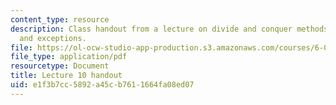 ```yaml
---
content_type: resource
description: Class handout from a lecture on divide and conquer methods, merge sort,
  and exceptions.
file: https://ol-ocw-studio-app-production.s3.amazonaws.com/courses/6-00-introduction-to-computer-science-and-programming-fall-2008/e1f3b7cc5892a45cb7611664fa08ed07_lec10.pdf
file_type: application/pdf
resourcetype: Document
title: Lecture 10 handout
uid: e1f3b7cc-5892-a45c-b761-1664fa08ed07
---
```

